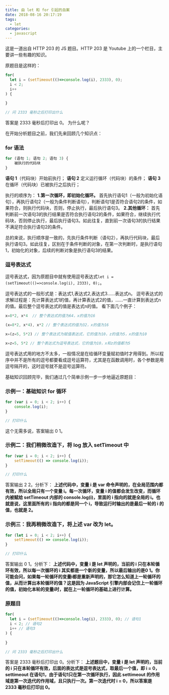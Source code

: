 ```yaml
---
title: 由 let 和 for 引起的血案 
date: 2018-08-16 20:17:19
tags:
  - let
categories:
  - javascript
---
```


这是一道出自 HTTP 203 的 JS 题目。HTTP 203 是 Youtube 上的一个栏目，主要讲一些有趣的知识。

原题目是这样的：

``` js
for(
  let i = (setTimeout(()=>console.log(i), 2333), 0);
  i < 2;
  i++
) {
  
}

// 问 2333 毫秒之后打印出什么
```

答案是 2333 毫秒后打印出 0。 为什么呢？

在开始分析题目之前，我们先来回顾几个知识点：

### for 语法
``` js
for (语句 1; 语句 2; 语句 3) {
    被执行的代码块
}
```
**语句 1**（代码块）开始前执行；
**语句 2** 定义运行循环（代码块）的条件；
**语句 3** 在循环（代码块）已被执行之后执行；

执行的顺序为：
**1.第一次循环，即初始化循环。**
首先执行语句1（一般为初始化语句），再执行语句2（一般为条件判断语句），判断语句1是否符合语句2的条件，如果符合，则执行代码块，否则，停止执行，最后执行语句3。
**2.其他循环：**
首先判断前一次语句3的执行结果是否符合执行语句2的条件，如果符合，继续执行代码块，否则停止执行，最后执行语句3。如此往复，直到前一次语句3的执行结果不满足符合执行语句2的条件。

总的来说，执行顺序是一致的，先执行条件判断（语句2），再执行代码块，最后执行语句3。如此往复，区别在于条件判断的对象，在第一次判断时，是执行语句1，初始化的对象，后续的判断对象是执行语句3的结果。

### 逗号表达式

逗号表达式，因为原题目中就有使用逗号表达式`let i = (setTimeout(()=>console.log(i), 2333), 0);`。

逗号表达式的一般形式是：表达式1,表达式2,表达式3......表达式n。
逗号表达式的求解过程是：先计算表达式1的值，再计算表达式2的值，......一直计算到表达式n的值。最后整个逗号表达式的值是表达式n的值。 看下面几个例子：

``` js
x=8*2, x*4  // 整个表达式的值为64，x的值为16

(x=8*2, x*4), x*2 // 整个表达式的值为32，x的值为16

x=(z=5, 5*2) // 整个表达式为赋值表达式，它的值为10，z的值为5，x的值为10

x=z=5, 5*2 // 整个表达式为逗号表达式，它的值为10，x和z的值都为5
```
逗号表达式用的地方不太多，一般情况是在给循环变量赋初值时才用得到。所以程序中并不是所有的逗号都要看成逗号运算符，尤其是在函数调用时，各个参数是用逗号隔开的，这时逗号就不是逗号运算符。 

基础知识回顾完毕，我们通过几个简单示例一步一步地逼近原题目：

### 示例一：基础知识 for 循环

``` js
for (var i = 0; i < 2; i++) {
    console.log(i);
}

// 打印什么
```

这个无需多说，答案输出 0  1。

### 示例二：我们稍微改造下，将 log 放入 setTimeout 中

```js
for (var i = 0; i < 2; i++) {
    setTimeout(() => console.log(i));
}

// 打印什么
```
答案输出 2  2。分析下：
**上述代码中，变量 i 是 var 命令声明的，在全局范围内都有效，所以全局只有一个变量 i。每一次循环，变量 i 的值都会发生改变，而循环内被赋给 setTimeout 内部的 console.log(i)，里面的 i 指向的就是全局的 i。也就是说，这里面所有的 i 指向的都是同一个 i，导致运行时输出的是最后一轮的 i 的值，也就是 2。**

### 示例三：我再稍微改造下，将上述 var 改为 let。
``` js
for (let i = 0; i < 2; i++) {
    setTimeout(() => console.log(i));
}

// 打印什么
```
答案输出 0  1。分析下：
**上述代码中，变量 i 是 let 声明的，当前的 i 只在本轮循环有效，所以每一次循环的 i 其实都是一个新的变量，所以最后输出的是0 1。你可能会问，如果每一轮循环的变量i都是重新声明的，那它怎么知道上一轮循环的值，从而计算出本轮循环的值？这是因为 JavaScript 引擎内部会记住上一轮循环的值，初始化本轮的变量i时，就在上一轮循环的基础上进行计算。**

### 原题目
``` js
for(
  let i = (setTimeout(()=>console.log(i), 2333), 0); // 语句1
  i < 2; // 语句2
  i++ // 语句3
) {
  
}

// 问 2333 毫秒之后打印出什么
```
答案是 2333 毫秒后打印出 0。分析下：
**上述题目中，变量 i 是 let 声明的，当前的 i 只在本轮循环有效，后面的表达式是逗号表达式，取最后一个值，即 i = 0，settimeout 在语句1，由于语句1只在第一次循环执行，因此 settimeout 的作用域是第一次迭代的作用域，且只执行一次。第一次迭代时 i = 0，所以答案是 2333 毫秒后打印出 0。**

